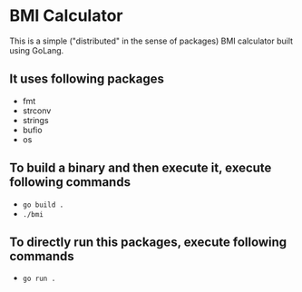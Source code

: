 # BMI Calculator

This is a simple ("distributed" in the sense of packages) BMI calculator built using GoLang.

## It uses following packages
* fmt
* strconv
* strings
* bufio
* os

## To build a binary and then execute it, execute following commands
* `go build .`
* `./bmi`

## To directly run this packages, execute following commands
* `go run .`